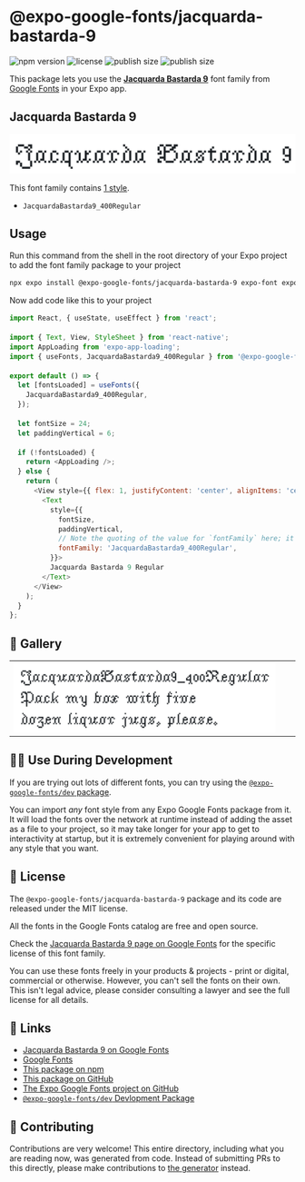 # @expo-google-fonts/jacquarda-bastarda-9

![npm version](https://flat.badgen.net/npm/v/@expo-google-fonts/jacquarda-bastarda-9)
![license](https://flat.badgen.net/github/license/expo/google-fonts)
![publish size](https://flat.badgen.net/packagephobia/install/@expo-google-fonts/jacquarda-bastarda-9)
![publish size](https://flat.badgen.net/packagephobia/publish/@expo-google-fonts/jacquarda-bastarda-9)

This package lets you use the [**Jacquarda Bastarda 9**](https://fonts.google.com/specimen/Jacquarda+Bastarda+9) font family from [Google Fonts](https://fonts.google.com/) in your Expo app.

## Jacquarda Bastarda 9

![Jacquarda Bastarda 9](./font-family.png)

This font family contains [1 style](#-gallery).

- `JacquardaBastarda9_400Regular`

## Usage

Run this command from the shell in the root directory of your Expo project to add the font family package to your project
```sh
npx expo install @expo-google-fonts/jacquarda-bastarda-9 expo-font expo-app-loading
```

Now add code like this to your project
```js
import React, { useState, useEffect } from 'react';

import { Text, View, StyleSheet } from 'react-native';
import AppLoading from 'expo-app-loading';
import { useFonts, JacquardaBastarda9_400Regular } from '@expo-google-fonts/jacquarda-bastarda-9';

export default () => {
  let [fontsLoaded] = useFonts({
    JacquardaBastarda9_400Regular,
  });

  let fontSize = 24;
  let paddingVertical = 6;

  if (!fontsLoaded) {
    return <AppLoading />;
  } else {
    return (
      <View style={{ flex: 1, justifyContent: 'center', alignItems: 'center' }}>
        <Text
          style={{
            fontSize,
            paddingVertical,
            // Note the quoting of the value for `fontFamily` here; it expects a string!
            fontFamily: 'JacquardaBastarda9_400Regular',
          }}>
          Jacquarda Bastarda 9 Regular
        </Text>
      </View>
    );
  }
};

```

## 🔡 Gallery


||||
|-|-|-|
|![JacquardaBastarda9_400Regular](./JacquardaBastarda9_400Regular.ttf.png)||||


## 👩‍💻 Use During Development

If you are trying out lots of different fonts, you can try using the [`@expo-google-fonts/dev` package](https://github.com/expo/google-fonts/tree/master/font-packages/dev#readme).

You can import *any* font style from any Expo Google Fonts package from it. It will load the fonts
over the network at runtime instead of adding the asset as a file to your project, so it may take longer
for your app to get to interactivity at startup, but it is extremely convenient
for playing around with any style that you want.

## 📖 License

The `@expo-google-fonts/jacquarda-bastarda-9` package and its code are released under the MIT license.

All the fonts in the Google Fonts catalog are free and open source.

Check the [Jacquarda Bastarda 9 page on Google Fonts](https://fonts.google.com/specimen/Jacquarda+Bastarda+9) for the specific license of this font family.

You can use these fonts freely in your products & projects - print or digital, commercial or otherwise. However, you can't sell the fonts on their own. This isn't legal advice, please consider consulting a lawyer and see the full license for all details.

## 🔗 Links

- [Jacquarda Bastarda 9 on Google Fonts](https://fonts.google.com/specimen/Jacquarda+Bastarda+9)
- [Google Fonts](https://fonts.google.com/)
- [This package on npm](https://www.npmjs.com/package/@expo-google-fonts/jacquarda-bastarda-9)
- [This package on GitHub](https://github.com/expo/google-fonts/tree/master/font-packages/jacquarda-bastarda-9)
- [The Expo Google Fonts project on GitHub](https://github.com/expo/google-fonts)
- [`@expo-google-fonts/dev` Devlopment Package](https://github.com/expo/google-fonts/tree/master/font-packages/dev)

## 🤝 Contributing

Contributions are very welcome! This entire directory, including what you are reading now, was generated from code. Instead of submitting PRs to this directly, please make contributions to [the generator](https://github.com/expo/google-fonts/tree/master/packages/generator) instead.
